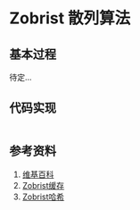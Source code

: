 # Zobrist 散列算法

## 基本过程

待定...

## 代码实现

```python

```

## 参考资料

1. [维基百科](https://en.wikipedia.org/wiki/Zobrist_hashing)
2. [Zobrist缓存](https://www.bookstack.cn/read/lihongxun945-gobang-ai/fddd888addab81b9.md)
3. [Zobrist哈希](https://blog.csdn.net/yzfydit/article/details/52459479)